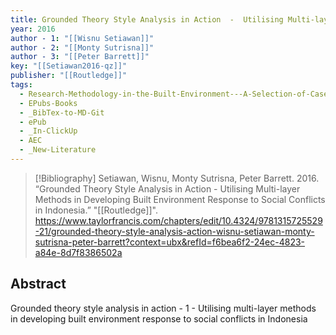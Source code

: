```yaml
---
title: Grounded Theory Style Analysis in Action  -  Utilising Multi-layer Methods in Developing Built Environment Response to Social Conflicts in Indonesia
year: 2016
author - 1: "[[Wisnu Setiawan]]"
author - 2: "[[Monty Sutrisna]]"
author - 3: "[[Peter Barrett]]"
key: "[[Setiawan2016-qz]]"
publisher: "[[Routledge]]"
tags:
  - Research-Methodology-in-the-Built-Environment---A-Selection-of-Case-Studies
  - EPubs-Books
  - _BibTex-to-MD-Git
  - ePub
  - _In-ClickUp
  - AEC
  - _New-Literature
---
```


> [!Bibliography]
> Setiawan, Wisnu, Monty Sutrisna, Peter Barrett. 2016. “Grounded Theory Style Analysis in Action  -  Utilising Multi-layer Methods in Developing Built Environment Response to Social Conflicts in Indonesia.” "[[Routledge]]". https://www.taylorfrancis.com/chapters/edit/10.4324/9781315725529-21/grounded-theory-style-analysis-action-wisnu-setiawan-monty-sutrisna-peter-barrett?context=ubx&refId=f6bea6f2-24ec-4823-a84e-8d7f8386502a

## Abstract
Grounded theory style analysis in action - 1 - Utilising multi-layer methods in developing built environment response to social conflicts in Indonesia